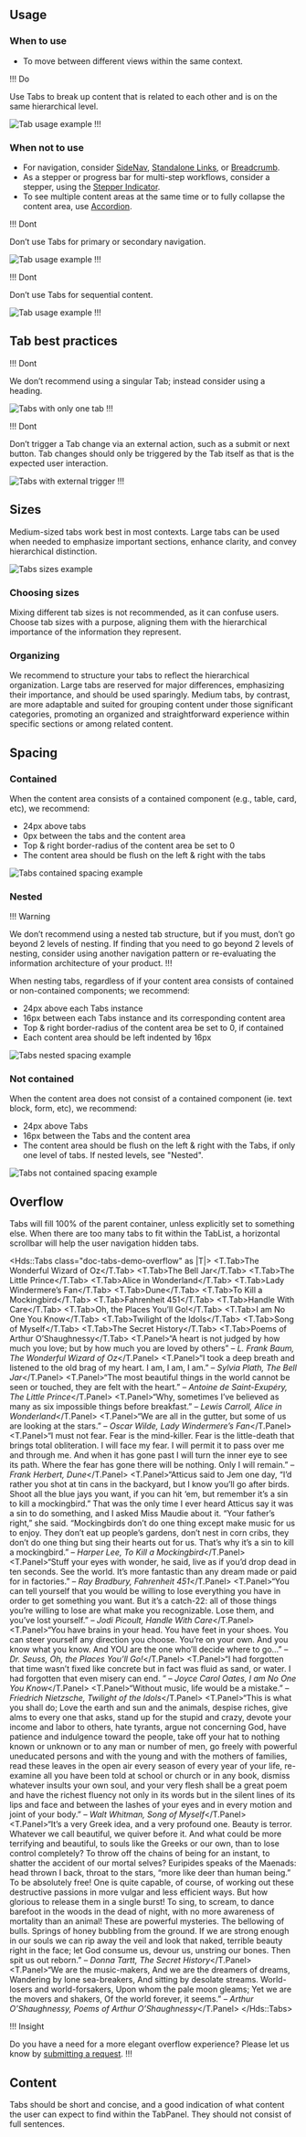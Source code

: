 ## Usage

### When to use

- To move between different views within the same context.

!!! Do

Use Tabs to break up content that is related to each other and is on the same hierarchical level.

![Tab usage example](/assets/components/tabs/tab-usage-example-01.png)
!!!

### When not to use

- For navigation, consider [SideNav](/components/side-nav), [Standalone Links](/components/link/standalone), or [Breadcrumb](/components/breadcrumb).
- As a stepper or progress bar for multi-step workflows, consider a stepper, using the [Stepper Indicator](/components/stepper).
- To see multiple content areas at the same time or to fully collapse the content area, use [Accordion](/components/accordion).

!!! Dont

Don’t use Tabs for primary or secondary navigation.

![Tab usage example](/assets/components/tabs/tab-usage-example-02.png)
!!!

!!! Dont

Don’t use Tabs for sequential content.

![Tab usage example](/assets/components/tabs/tab-usage-example-03.png)
!!!

## Tab best practices

!!! Dont

We don’t recommend using a singular Tab; instead consider using a heading.

![Tabs with only one tab](/assets/components/tabs/tab-behavior-single-button.png)
!!!

!!! Dont

Don’t trigger a Tab change via an external action, such as a submit or next button. Tab changes should only be triggered by the Tab itself as that is the expected user interaction.

![Tabs with external trigger](/assets/components/tabs/tabs-external-trigger.png)
!!!

## Sizes

Medium-sized tabs work best in most contexts. Large tabs can be used when needed to emphasize important sections, enhance clarity, and convey hierarchical distinction. 

![Tabs sizes example](/assets/components/tabs/tab-size.png)

### Choosing sizes 

Mixing different tab sizes is not recommended, as it can confuse users. Choose tab sizes with a purpose, aligning them with the hierarchical importance of the information they represent. 

### Organizing 

We recommend to structure your tabs to reflect the hierarchical organization. Large tabs are reserved for major differences, emphasizing their importance, and should be used sparingly. Medium tabs, by contrast, are more adaptable and suited for grouping content under those significant categories, promoting an organized and straightforward experience within specific sections or among related content.

## Spacing

### Contained

When the content area consists of a contained component (e.g., table, card, etc), we recommend:

- 24px above tabs
- 0px between the tabs and the content area
- Top & right border-radius of the content area be set to 0
- The content area should be flush on the left & right with the tabs

![Tabs contained spacing example](/assets/components/tabs/tabs-spacing-contained.png)

### Nested

!!! Warning

We don’t recommend using a nested tab structure, but if you must, don’t go beyond 2 levels of nesting. If finding that you need to go beyond 2 levels of nesting, consider using another navigation pattern or re-evaluating the information architecture of your product.
!!!

When nesting tabs, regardless of if your content area consists of contained or non-contained components; we recommend:

- 24px above each Tabs instance
- 16px between each Tabs instance and its corresponding content area
- Top & right border-radius of the content area be set to 0, if contained
- Each content area should be left indented by 16px

![Tabs nested spacing example](/assets/components/tabs/tabs-spacing-nested.png)

### Not contained

When the content area does not consist of a contained component (ie. text block, form, etc), we recommend:

- 24px above Tabs
- 16px between the Tabs and the content area
- The content area should be flush on the left & right with the Tabs, if only one level of tabs. If nested levels, see "Nested".

![Tabs not contained spacing example](/assets/components/tabs/tabs-spacing-not-contained.png)

## Overflow

Tabs will fill 100% of the parent container, unless explicitly set to something else. When there are too many tabs to fit within the TabList, a horizontal scrollbar will help the user navigation hidden tabs.

<Hds::Tabs class="doc-tabs-demo-overflow" as |T|>
  <T.Tab>The Wonderful Wizard of Oz</T.Tab>
  <T.Tab>The Bell Jar</T.Tab>
  <T.Tab>The Little Prince</T.Tab>
  <T.Tab>Alice in Wonderland</T.Tab>
  <T.Tab>Lady Windermere’s Fan</T.Tab>
  <T.Tab>Dune</T.Tab>
  <T.Tab>To Kill a Mockingbird</T.Tab>
  <T.Tab>Fahrenheit 451</T.Tab>
  <T.Tab>Handle With Care</T.Tab>
  <T.Tab>Oh, the Places You’ll Go!</T.Tab>
  <T.Tab>I am No One You Know</T.Tab>
  <T.Tab>Twilight of the Idols</T.Tab>
  <T.Tab>Song of Myself</T.Tab>
  <T.Tab>The Secret History</T.Tab>
  <T.Tab>Poems of Arthur O’Shaughnessy</T.Tab>
  <T.Panel>“A heart is not judged by how much you love; but by how much you are loved by others” – <em>L. Frank Baum, The Wonderful Wizard of Oz</em></T.Panel>
  <T.Panel>“I took a deep breath and listened to the old brag of my heart. I am, I am, I am.” – <em>Sylvia Plath, The Bell Jar</em></T.Panel>
  <T.Panel>“The most beautiful things in the world cannot be seen or touched, they are felt with the heart.” – <em>Antoine de Saint-Exupéry, The Little Prince</em></T.Panel>
  <T.Panel>“Why, sometimes I’ve believed as many as six impossible things before breakfast.” – <em>Lewis Carroll, Alice in Wonderland</em></T.Panel>
  <T.Panel>“We are all in the gutter, but some of us are looking at the stars.” – <em>Oscar Wilde, Lady Windermere’s Fan</em></T.Panel>
  <T.Panel>“I must not fear. Fear is the mind-killer. Fear is the little-death that brings total obliteration. I will face my fear. I will permit it to pass over me and through me. And when it has gone past I will turn the inner eye to see its path. Where the fear has gone there will be nothing. Only I will remain.” – <em>Frank Herbert, Dune</em></T.Panel>
  <T.Panel>“Atticus said to Jem one day, “I’d rather you shot at tin cans in the backyard, but I know you’ll go after birds. Shoot all the blue jays you want, if you can hit ‘em, but remember it’s a sin to kill a mockingbird.” That was the only time I ever heard Atticus say it was a sin to do something, and I asked Miss Maudie about it. “Your father’s right,” she said. “Mockingbirds don’t do one thing except make music for us to enjoy. They don’t eat up people’s gardens, don’t nest in corn cribs, they don’t do one thing but sing their hearts out for us. That’s why it’s a sin to kill a mockingbird.” – <em>Harper Lee, To Kill a Mockingbird</em></T.Panel>
  <T.Panel>“Stuff your eyes with wonder, he said, live as if you’d drop dead in ten seconds. See the world. It’s more fantastic than any dream made or paid for in factories.” – <em>Ray Bradbury, Fahrenheit 451</em></T.Panel>
  <T.Panel>“You can tell yourself that you would be willing to lose everything you have in order to get something you want. But it’s a catch-22: all of those things you’re willing to lose are what make you recognizable. Lose them, and you’ve lost yourself.” – <em>Jodi Picoult, Handle With Care</em></T.Panel>
  <T.Panel>“You have brains in your head. You have feet in your shoes. You can steer yourself any direction you choose. You’re on your own. And you know what you know. And YOU are the one who’ll decide where to go…” – <em>Dr. Seuss, Oh, the Places You’ll Go!</em></T.Panel>
  <T.Panel>“I had forgotten that time wasn’t fixed like concrete but in fact was fluid as sand, or water. I had forgotten that even misery can end. ” – <em>Joyce Carol Oates, I am No One You Know</em></T.Panel>
  <T.Panel>“Without music, life would be a mistake.” – <em>Friedrich Nietzsche, Twilight of the Idols</em></T.Panel>
  <T.Panel>“This is what you shall do; Love the earth and sun and the animals, despise riches, give alms to every one that asks, stand up for the stupid and crazy, devote your income and labor to others, hate tyrants, argue not concerning God, have patience and indulgence toward the people, take off your hat to nothing known or unknown or to any man or number of men, go freely with powerful uneducated persons and with the young and with the mothers of families, read these leaves in the open air every season of every year of your life, re-examine all you have been told at school or church or in any book, dismiss whatever insults your own soul, and your very flesh shall be a great poem and have the richest fluency not only in its words but in the silent lines of its lips and face and between the lashes of your eyes and in every motion and joint of your body.” – <em>Walt Whitman, Song of Myself</em></T.Panel>
  <T.Panel>“It’s a very Greek idea, and a very profound one. Beauty is terror. Whatever we call beautiful, we quiver before it. And what could be more terrifying and beautiful, to souls like the Greeks or our own, than to lose control completely? To throw off the chains of being for an instant, to shatter the accident of our mortal selves? Euripides speaks of the Maenads: head thrown I back, throat to the stars, “more like deer than human being.” To be absolutely free! One is quite capable, of course, of working out these destructive passions in more vulgar and less efficient ways. But how glorious to release them in a single burst! To sing, to scream, to dance barefoot in the woods in the dead of night, with no more awareness of mortality than an animal! These are powerful mysteries. The bellowing of bulls. Springs of honey bubbling from the ground. If we are strong enough in our souls we can rip away the veil and look that naked, terrible beauty right in the face; let God consume us, devour us, unstring our bones. Then spit us out reborn.” – <em>Donna Tartt, The Secret History</em></T.Panel>
  <T.Panel>“We are the music-makers, And we are the dreamers of dreams, Wandering by lone sea-breakers, And sitting by desolate streams. World-losers and world-forsakers, Upon whom the pale moon gleams; Yet we are the movers and shakers, Of the world forever, it seems.” – <em>Arthur O’Shaughnessy, Poems of Arthur O’Shaughnessy</em></T.Panel>
</Hds::Tabs>

!!! Insight

Do you have a need for a more elegant overflow experience? Please let us know by [submitting a request](https://go.hashi.co/hds-support).
!!!

## Content

Tabs should be short and concise, and a good indication of what content the user can expect to find within the TabPanel. They should not consist of full sentences.